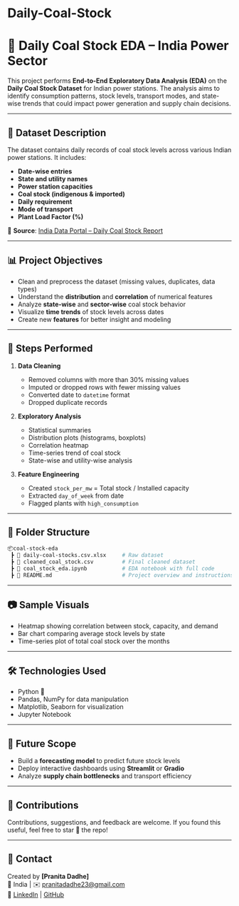 ﻿# Daily-Coal-Stock
# 🧱 Daily Coal Stock EDA – India Power Sector

This project performs **End-to-End Exploratory Data Analysis (EDA)** on the **Daily Coal Stock Dataset** for Indian power stations. The analysis aims to identify consumption patterns, stock levels, transport modes, and state-wise trends that could impact power generation and supply chain decisions.

---

## 📂 Dataset Description

The dataset contains daily records of coal stock levels across various Indian power stations. It includes:

- **Date-wise entries**
- **State and utility names**
- **Power station capacities**
- **Coal stock (indigenous & imported)**
- **Daily requirement**
- **Mode of transport**
- **Plant Load Factor (%)**

📄 **Source**: [India Data Portal – Daily Coal Stock Report](https://indiadataportal.com)

---

## 📊 Project Objectives

- Clean and preprocess the dataset (missing values, duplicates, data types)
- Understand the **distribution** and **correlation** of numerical features
- Analyze **state-wise** and **sector-wise** coal stock behavior
- Visualize **time trends** of stock levels across dates
- Create new **features** for better insight and modeling

---

## 📌 Steps Performed

1. **Data Cleaning**
   - Removed columns with more than 30% missing values
   - Imputed or dropped rows with fewer missing values
   - Converted date to `datetime` format
   - Dropped duplicate records

2. **Exploratory Analysis**
   - Statistical summaries
   - Distribution plots (histograms, boxplots)
   - Correlation heatmap
   - Time-series trend of coal stock
   - State-wise and utility-wise analysis

3. **Feature Engineering**
   - Created `stock_per_mw` = Total stock / Installed capacity
   - Extracted `day_of_week` from date
   - Flagged plants with `high_consumption`

---

## 📁 Folder Structure

```bash
📦coal-stock-eda  
 ┣ 📄 daily-coal-stocks.csv.xlsx     # Raw dataset  
 ┣ 📄 cleaned_coal_stock.csv         # Final cleaned dataset  
 ┣ 📄 coal_stock_eda.ipynb           # EDA notebook with full code  
 ┣ 📄 README.md                      # Project overview and instructions  
```

---

## 📷 Sample Visuals

- Heatmap showing correlation between stock, capacity, and demand
- Bar chart comparing average stock levels by state
- Time-series plot of total coal stock over the months

---

## 🛠️ Technologies Used

- Python 🐍
- Pandas, NumPy for data manipulation
- Matplotlib, Seaborn for visualization
- Jupyter Notebook

---

## 🚀 Future Scope

- Build a **forecasting model** to predict future stock levels
- Deploy interactive dashboards using **Streamlit** or **Gradio**
- Analyze **supply chain bottlenecks** and transport efficiency

---

## 🤝 Contributions

Contributions, suggestions, and feedback are welcome. If you found this useful, feel free to star 🌟 the repo!

---

## 📧 Contact

Created by **[Pranita Dadhe]**  
📍 India | ✉️ pranitadadhe23@gmail.com   
🔗 [LinkedIn](https://www.linkedin.com/in/pranita-dadhe-85447b254/) | [GitHub](https://github.com/pranitadadhe23)

